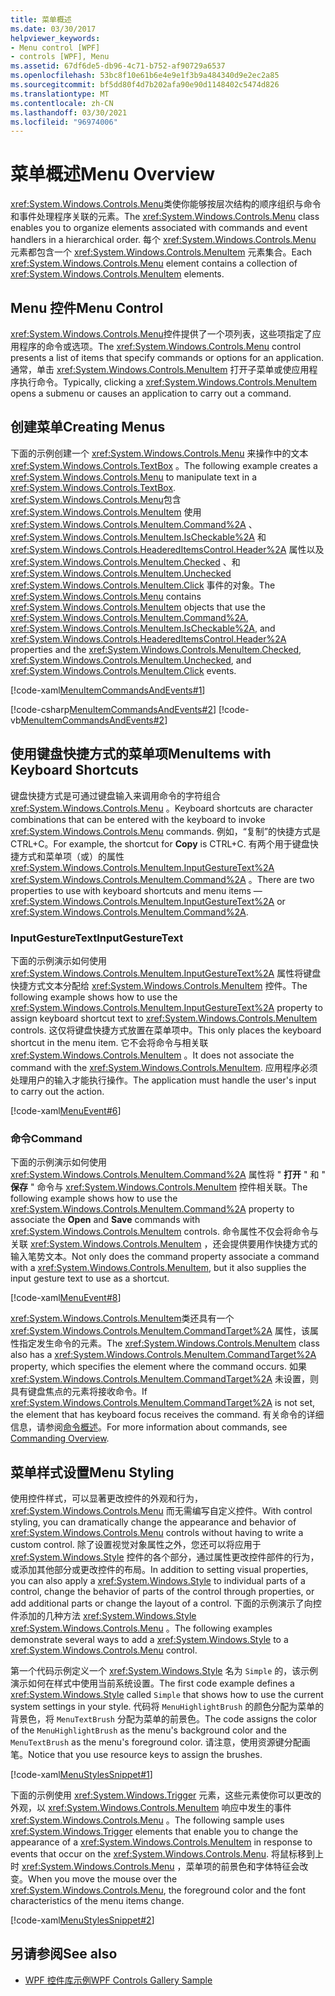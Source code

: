```yaml
---
title: 菜单概述
ms.date: 03/30/2017
helpviewer_keywords:
- Menu control [WPF]
- controls [WPF], Menu
ms.assetid: 67df6de5-db96-4c71-b752-af90729a6537
ms.openlocfilehash: 53bc8f10e61b6e4e9e1f3b9a484340d9e2ec2a85
ms.sourcegitcommit: bf5dd80f4d7b202afa90e90d1148402c5474d826
ms.translationtype: MT
ms.contentlocale: zh-CN
ms.lasthandoff: 03/30/2021
ms.locfileid: "96974006"
---
```

# <a name="menu-overview"></a><span data-ttu-id="af013-102">菜单概述</span><span class="sxs-lookup"><span data-stu-id="af013-102">Menu Overview</span></span>
<span data-ttu-id="af013-103"><xref:System.Windows.Controls.Menu>类使你能够按层次结构的顺序组织与命令和事件处理程序关联的元素。</span><span class="sxs-lookup"><span data-stu-id="af013-103">The <xref:System.Windows.Controls.Menu> class enables you to organize elements associated with commands and event handlers in a hierarchical order.</span></span> <span data-ttu-id="af013-104">每个 <xref:System.Windows.Controls.Menu> 元素都包含一个 <xref:System.Windows.Controls.MenuItem> 元素集合。</span><span class="sxs-lookup"><span data-stu-id="af013-104">Each <xref:System.Windows.Controls.Menu> element contains a collection of <xref:System.Windows.Controls.MenuItem> elements.</span></span>  

<a name="menu_control"></a>
## <a name="menu-control"></a><span data-ttu-id="af013-105">Menu 控件</span><span class="sxs-lookup"><span data-stu-id="af013-105">Menu Control</span></span>  
 <span data-ttu-id="af013-106"><xref:System.Windows.Controls.Menu>控件提供了一个项列表，这些项指定了应用程序的命令或选项。</span><span class="sxs-lookup"><span data-stu-id="af013-106">The <xref:System.Windows.Controls.Menu> control presents a list of items that specify commands or options for an application.</span></span> <span data-ttu-id="af013-107">通常，单击 <xref:System.Windows.Controls.MenuItem> 打开子菜单或使应用程序执行命令。</span><span class="sxs-lookup"><span data-stu-id="af013-107">Typically, clicking a <xref:System.Windows.Controls.MenuItem> opens a submenu or causes an application to carry out a command.</span></span>  
  
<a name="creating_menus"></a>
## <a name="creating-menus"></a><span data-ttu-id="af013-108">创建菜单</span><span class="sxs-lookup"><span data-stu-id="af013-108">Creating Menus</span></span>  
 <span data-ttu-id="af013-109">下面的示例创建一个 <xref:System.Windows.Controls.Menu> 来操作中的文本 <xref:System.Windows.Controls.TextBox> 。</span><span class="sxs-lookup"><span data-stu-id="af013-109">The following example creates a <xref:System.Windows.Controls.Menu> to manipulate text in a <xref:System.Windows.Controls.TextBox>.</span></span> <span data-ttu-id="af013-110"><xref:System.Windows.Controls.Menu>包含 <xref:System.Windows.Controls.MenuItem> 使用 <xref:System.Windows.Controls.MenuItem.Command%2A> 、 <xref:System.Windows.Controls.MenuItem.IsCheckable%2A> 和 <xref:System.Windows.Controls.HeaderedItemsControl.Header%2A> 属性以及 <xref:System.Windows.Controls.MenuItem.Checked> 、和 <xref:System.Windows.Controls.MenuItem.Unchecked> <xref:System.Windows.Controls.MenuItem.Click> 事件的对象。</span><span class="sxs-lookup"><span data-stu-id="af013-110">The <xref:System.Windows.Controls.Menu> contains <xref:System.Windows.Controls.MenuItem> objects that use the <xref:System.Windows.Controls.MenuItem.Command%2A>, <xref:System.Windows.Controls.MenuItem.IsCheckable%2A>, and <xref:System.Windows.Controls.HeaderedItemsControl.Header%2A> properties and the <xref:System.Windows.Controls.MenuItem.Checked>, <xref:System.Windows.Controls.MenuItem.Unchecked>, and <xref:System.Windows.Controls.MenuItem.Click> events.</span></span>  
  
 [!code-xaml[MenuItemCommandsAndEvents#1](~/samples/snippets/csharp/VS_Snippets_Wpf/MenuItemCommandsAndEvents/CSharp/Window1.xaml#1)]  
  
 [!code-csharp[MenuItemCommandsAndEvents#2](~/samples/snippets/csharp/VS_Snippets_Wpf/MenuItemCommandsAndEvents/CSharp/Window1.xaml.cs#2)]
 [!code-vb[MenuItemCommandsAndEvents#2](~/samples/snippets/visualbasic/VS_Snippets_Wpf/MenuItemCommandsAndEvents/VisualBasic/Window1.xaml.vb#2)]  
  
<a name="menus_with_shortcutkeys"></a>
## <a name="menuitems-with-keyboard-shortcuts"></a><span data-ttu-id="af013-111">使用键盘快捷方式的菜单项</span><span class="sxs-lookup"><span data-stu-id="af013-111">MenuItems with Keyboard Shortcuts</span></span>  
 <span data-ttu-id="af013-112">键盘快捷方式是可通过键盘输入来调用命令的字符组合 <xref:System.Windows.Controls.Menu> 。</span><span class="sxs-lookup"><span data-stu-id="af013-112">Keyboard shortcuts are character combinations that can be entered with the keyboard to invoke <xref:System.Windows.Controls.Menu> commands.</span></span> <span data-ttu-id="af013-113">例如，“复制”的快捷方式是 CTRL+C。</span><span class="sxs-lookup"><span data-stu-id="af013-113">For example, the shortcut for **Copy** is CTRL+C.</span></span> <span data-ttu-id="af013-114">有两个用于键盘快捷方式和菜单项（或）的属性 <xref:System.Windows.Controls.MenuItem.InputGestureText%2A> <xref:System.Windows.Controls.MenuItem.Command%2A> 。</span><span class="sxs-lookup"><span data-stu-id="af013-114">There are two properties to use with keyboard shortcuts and menu items —<xref:System.Windows.Controls.MenuItem.InputGestureText%2A> or <xref:System.Windows.Controls.MenuItem.Command%2A>.</span></span>  
  
<a name="menus_inputgesturetext"></a>
### <a name="inputgesturetext"></a><span data-ttu-id="af013-115">InputGestureText</span><span class="sxs-lookup"><span data-stu-id="af013-115">InputGestureText</span></span>  
 <span data-ttu-id="af013-116">下面的示例演示如何使用 <xref:System.Windows.Controls.MenuItem.InputGestureText%2A> 属性将键盘快捷方式文本分配给 <xref:System.Windows.Controls.MenuItem> 控件。</span><span class="sxs-lookup"><span data-stu-id="af013-116">The following example shows how to use the <xref:System.Windows.Controls.MenuItem.InputGestureText%2A> property to assign keyboard shortcut text to <xref:System.Windows.Controls.MenuItem> controls.</span></span> <span data-ttu-id="af013-117">这仅将键盘快捷方式放置在菜单项中。</span><span class="sxs-lookup"><span data-stu-id="af013-117">This only places the keyboard shortcut in the menu item.</span></span>  <span data-ttu-id="af013-118">它不会将命令与相关联 <xref:System.Windows.Controls.MenuItem> 。</span><span class="sxs-lookup"><span data-stu-id="af013-118">It does not associate the command with the <xref:System.Windows.Controls.MenuItem>.</span></span> <span data-ttu-id="af013-119">应用程序必须处理用户的输入才能执行操作。</span><span class="sxs-lookup"><span data-stu-id="af013-119">The application must handle the user's input to carry out the action.</span></span>  
  
 [!code-xaml[MenuEvent#6](~/samples/snippets/csharp/VS_Snippets_Wpf/MenuEvent/CSharp/Pane1.xaml#6)]  
  
<a name="menus_commands"></a>
### <a name="command"></a><span data-ttu-id="af013-120">命令</span><span class="sxs-lookup"><span data-stu-id="af013-120">Command</span></span>  
 <span data-ttu-id="af013-121">下面的示例演示如何使用 <xref:System.Windows.Controls.MenuItem.Command%2A> 属性将 " **打开** " 和 " **保存** " 命令与 <xref:System.Windows.Controls.MenuItem> 控件相关联。</span><span class="sxs-lookup"><span data-stu-id="af013-121">The following example shows how to use the <xref:System.Windows.Controls.MenuItem.Command%2A> property to associate the **Open** and **Save** commands with <xref:System.Windows.Controls.MenuItem> controls.</span></span> <span data-ttu-id="af013-122">命令属性不仅会将命令与关联 <xref:System.Windows.Controls.MenuItem> ，还会提供要用作快捷方式的输入笔势文本。</span><span class="sxs-lookup"><span data-stu-id="af013-122">Not only does the command property associate a command with a <xref:System.Windows.Controls.MenuItem>, but it also supplies the input gesture text to use as a shortcut.</span></span>  
  
 [!code-xaml[MenuEvent#8](~/samples/snippets/csharp/VS_Snippets_Wpf/MenuEvent/CSharp/Pane1.xaml#8)]  
  
 <span data-ttu-id="af013-123"><xref:System.Windows.Controls.MenuItem>类还具有一个 <xref:System.Windows.Controls.MenuItem.CommandTarget%2A> 属性，该属性指定发生命令的元素。</span><span class="sxs-lookup"><span data-stu-id="af013-123">The <xref:System.Windows.Controls.MenuItem> class also has a <xref:System.Windows.Controls.MenuItem.CommandTarget%2A> property, which specifies the element where the command occurs.</span></span> <span data-ttu-id="af013-124">如果 <xref:System.Windows.Controls.MenuItem.CommandTarget%2A> 未设置，则具有键盘焦点的元素将接收命令。</span><span class="sxs-lookup"><span data-stu-id="af013-124">If <xref:System.Windows.Controls.MenuItem.CommandTarget%2A> is not set, the element that has keyboard focus receives the command.</span></span> <span data-ttu-id="af013-125">有关命令的详细信息，请参阅[命令概述](../advanced/commanding-overview.md)。</span><span class="sxs-lookup"><span data-stu-id="af013-125">For more information about commands, see [Commanding Overview](../advanced/commanding-overview.md).</span></span>  
  
<a name="menu_styling"></a>
## <a name="menu-styling"></a><span data-ttu-id="af013-126">菜单样式设置</span><span class="sxs-lookup"><span data-stu-id="af013-126">Menu Styling</span></span>  
 <span data-ttu-id="af013-127">使用控件样式，可以显著更改控件的外观和行为， <xref:System.Windows.Controls.Menu> 而无需编写自定义控件。</span><span class="sxs-lookup"><span data-stu-id="af013-127">With control styling, you can dramatically change the appearance and behavior of <xref:System.Windows.Controls.Menu> controls without having to write a custom control.</span></span> <span data-ttu-id="af013-128">除了设置视觉对象属性之外，您还可以将应用于 <xref:System.Windows.Style> 控件的各个部分，通过属性更改控件部件的行为，或添加其他部分或更改控件的布局。</span><span class="sxs-lookup"><span data-stu-id="af013-128">In addition to setting visual properties, you can also apply a <xref:System.Windows.Style> to individual parts of a control, change the behavior of parts of the control through properties, or add additional parts or change the layout of a control.</span></span> <span data-ttu-id="af013-129">下面的示例演示了向控件添加的几种方法 <xref:System.Windows.Style> <xref:System.Windows.Controls.Menu> 。</span><span class="sxs-lookup"><span data-stu-id="af013-129">The following examples demonstrate several ways to add a <xref:System.Windows.Style> to a <xref:System.Windows.Controls.Menu> control.</span></span>  
  
 <span data-ttu-id="af013-130">第一个代码示例定义一个 <xref:System.Windows.Style> 名为 `Simple` 的，该示例演示如何在样式中使用当前系统设置。</span><span class="sxs-lookup"><span data-stu-id="af013-130">The first code example defines a <xref:System.Windows.Style> called `Simple` that shows how to use the current system settings in your style.</span></span> <span data-ttu-id="af013-131">代码将 `MenuHighlightBrush` 的颜色分配为菜单的背景色，将 `MenuTextBrush` 分配为菜单的前景色。</span><span class="sxs-lookup"><span data-stu-id="af013-131">The code assigns the color of the `MenuHighlightBrush` as the menu's background color and the `MenuTextBrush` as the menu's foreground color.</span></span> <span data-ttu-id="af013-132">请注意，使用资源键分配画笔。</span><span class="sxs-lookup"><span data-stu-id="af013-132">Notice that you use resource keys to assign the brushes.</span></span>  
  
 [!code-xaml[MenuStylesSnippet#1](~/samples/snippets/csharp/VS_Snippets_Wpf/MenuStylesSnippet/CS/app.xaml#1)]  
  
 <span data-ttu-id="af013-133">下面的示例使用 <xref:System.Windows.Trigger> 元素，这些元素使你可以更改的外观，以 <xref:System.Windows.Controls.MenuItem> 响应中发生的事件 <xref:System.Windows.Controls.Menu> 。</span><span class="sxs-lookup"><span data-stu-id="af013-133">The following sample uses <xref:System.Windows.Trigger> elements that enable you to change the appearance of a <xref:System.Windows.Controls.MenuItem> in response to events that occur on the <xref:System.Windows.Controls.Menu>.</span></span> <span data-ttu-id="af013-134">将鼠标移到上时 <xref:System.Windows.Controls.Menu> ，菜单项的前景色和字体特征会改变。</span><span class="sxs-lookup"><span data-stu-id="af013-134">When you move the mouse over the <xref:System.Windows.Controls.Menu>, the foreground color and the font characteristics of the menu items change.</span></span>  
  
 [!code-xaml[MenuStylesSnippet#2](~/samples/snippets/csharp/VS_Snippets_Wpf/MenuStylesSnippet/CS/app.xaml#2)]  
  
## <a name="see-also"></a><span data-ttu-id="af013-135">另请参阅</span><span class="sxs-lookup"><span data-stu-id="af013-135">See also</span></span>

- [<span data-ttu-id="af013-136">WPF 控件库示例</span><span class="sxs-lookup"><span data-stu-id="af013-136">WPF Controls Gallery Sample</span></span>](https://github.com/Microsoft/WPF-Samples/tree/master/Getting%20Started/ControlsAndLayout)
